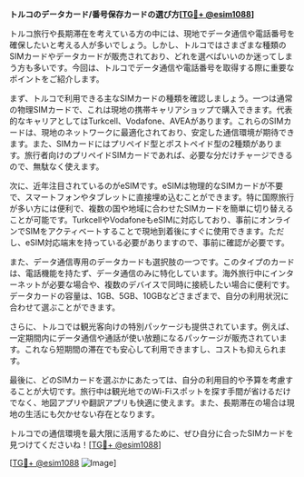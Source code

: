 **トルコのデータカード/番号保存カードの選び方[[TG💪+ @esim1088](https://t.me/s/esim1088)]**

トルコ旅行や長期滞在を考えている方の中には、現地でデータ通信や電話番号を確保したいと考える人が多いでしょう。しかし、トルコではさまざまな種類のSIMカードやデータカードが販売されており、どれを選べばいいのか迷ってしまう方も多いです。今回は、トルコでデータ通信や電話番号を取得する際に重要なポイントをご紹介します。

まず、トルコで利用できる主なSIMカードの種類を確認しましょう。一つは通常の物理SIMカードで、これは現地の携帯キャリアショップで購入できます。代表的なキャリアとしてはTurkcell、Vodafone、AVEAがあります。これらのSIMカードは、現地のネットワークに最適化されており、安定した通信環境が期待できます。また、SIMカードにはプリペイド型とポストペイド型の2種類があります。旅行者向けのプリペイドSIMカードであれば、必要な分だけチャージできるので、無駄なく使えます。

次に、近年注目されているのがeSIMです。eSIMは物理的なSIMカードが不要で、スマートフォンやタブレットに直接埋め込むことができます。特に国際旅行が多い方には便利で、複数の国や地域に合わせたSIMカードを簡単に切り替えることが可能です。TurkcellやVodafoneもeSIMに対応しており、事前にオンラインでSIMをアクティベートすることで現地到着後にすぐに使用できます。ただし、eSIM対応端末を持っている必要がありますので、事前に確認が必要です。

また、データ通信専用のデータカードも選択肢の一つです。このタイプのカードは、電話機能を持たず、データ通信のみに特化しています。海外旅行中にインターネットが必要な場合や、複数のデバイスで同時に接続したい場合に便利です。データカードの容量は、1GB、5GB、10GBなどさまざまで、自分の利用状況に合わせて選ぶことができます。

さらに、トルコでは観光客向けの特別パッケージも提供されています。例えば、一定期間内にデータ通信や通話が使い放題になるパッケージが販売されています。これなら短期間の滞在でも安心して利用できますし、コストも抑えられます。

最後に、どのSIMカードを選ぶかにあたっては、自分の利用目的や予算を考慮することが大切です。旅行中は観光地でのWi-Fiスポットを探す手間が省けるだけでなく、地図アプリや翻訳アプリも快適に使えます。また、長期滞在の場合は現地の生活にも欠かせない存在となります。

トルコでの通信環境を最大限に活用するために、ぜひ自分に合ったSIMカードを見つけてくださいね！[[TG💪+ @esim1088](https://t.me/s/esim1088)]

[[TG💪+ @esim1088](https://t.me/s/esim1088) ![Image](https://i.postimg.cc/Y0z9fWf4/image.png)]
